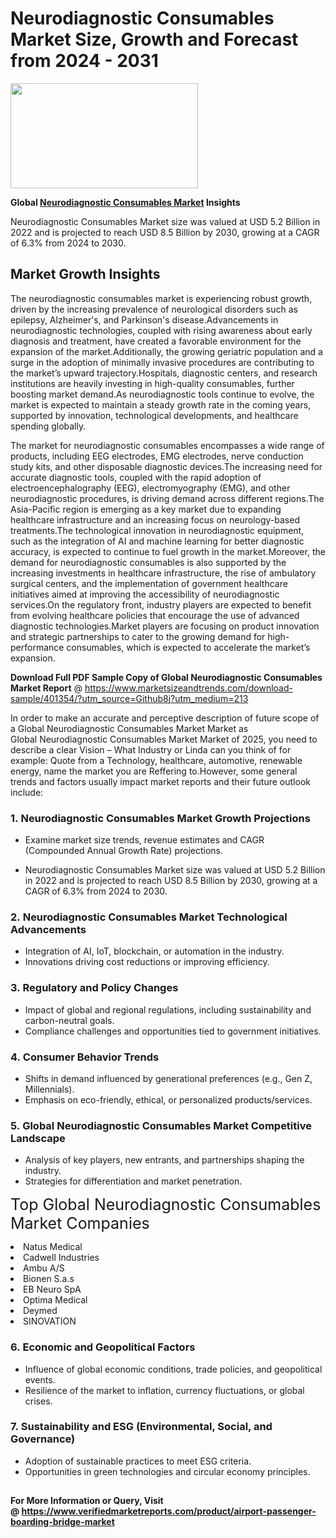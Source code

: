<H1>Neurodiagnostic Consumables Market Size, Growth and Forecast from 2024 - 2031</H1><img class="aligncenter size-medium wp-image-584254" src="https://thirdeyenews.in/wp-content/uploads/2024/09/Global-Market-Research-300x168.jpeg" alt="" width="300" height="168" /><p><strong>Global&nbsp;<a href="https://www.marketsizeandtrends.com/download-sample/401354/?utm_source=Github8j?utm_medium=213">Neurodiagnostic Consumables Market</a> Insights</strong></p><p>Neurodiagnostic Consumables Market size was valued at USD 5.2 Billion in 2022 and is projected to reach USD 8.5 Billion by 2030, growing at a CAGR of 6.3% from 2024 to 2030.</p><p><h2>Market Growth Insights</h2> <p>The neurodiagnostic consumables market is experiencing robust growth, driven by the increasing prevalence of neurological disorders such as epilepsy, Alzheimer's, and Parkinson's disease.Advancements in neurodiagnostic technologies, coupled with rising awareness about early diagnosis and treatment, have created a favorable environment for the expansion of the market.Additionally, the growing geriatric population and a surge in the adoption of minimally invasive procedures are contributing to the market’s upward trajectory.Hospitals, diagnostic centers, and research institutions are heavily investing in high-quality consumables, further boosting market demand.As neurodiagnostic tools continue to evolve, the market is expected to maintain a steady growth rate in the coming years, supported by innovation, technological developments, and healthcare spending globally.</p> <p>The market for neurodiagnostic consumables encompasses a wide range of products, including EEG electrodes, EMG electrodes, nerve conduction study kits, and other disposable diagnostic devices.The increasing need for accurate diagnostic tools, coupled with the rapid adoption of electroencephalography (EEG), electromyography (EMG), and other neurodiagnostic procedures, is driving demand across different regions.The Asia-Pacific region is emerging as a key market due to expanding healthcare infrastructure and an increasing focus on neurology-based treatments.The technological innovation in neurodiagnostic equipment, such as the integration of AI and machine learning for better diagnostic accuracy, is expected to continue to fuel growth in the market.Moreover, the demand for neurodiagnostic consumables is also supported by the increasing investments in healthcare infrastructure, the rise of ambulatory surgical centers, and the implementation of government healthcare initiatives aimed at improving the accessibility of neurodiagnostic services.On the regulatory front, industry players are expected to benefit from evolving healthcare policies that encourage the use of advanced diagnostic technologies.Market players are focusing on product innovation and strategic partnerships to cater to the growing demand for high-performance consumables, which is expected to accelerate the market’s expansion.</p> <p><span class=""><strong>Download Full PDF Sample Copy of Global Neurodiagnostic Consumables Market Report</strong> @ <a href="https://www.marketsizeandtrends.com/download-sample/401354/?utm_source=Github8j?utm_medium=213" target="_blank">https://www.marketsizeandtrends.com/download-sample/401354/?utm_source=Github8j?utm_medium=213</a></span></p><p>In order to make an accurate and perceptive description of future scope of a Global&nbsp;Neurodiagnostic Consumables Market Market as Global&nbsp;Neurodiagnostic Consumables Market Market of 2025, you need to describe a clear Vision &ndash; What Industry or Linda can you think of for example: Quote from a Technology, healthcare, automotive, renewable energy, name the market you are Reffering to.However, some general trends and factors usually impact market reports and their future outlook include:</p><h3>1.&nbsp;<strong>Neurodiagnostic Consumables Market Growth Projections</strong></h3><ul><li>Examine market size trends, revenue estimates and CAGR (Compounded Annual Growth Rate) projections.</li><li><p>Neurodiagnostic Consumables Market size was valued at USD 5.2 Billion in 2022 and is projected to reach USD 8.5 Billion by 2030, growing at a CAGR of 6.3% from 2024 to 2030.</p></li></ul><h3>2.&nbsp;<strong>Neurodiagnostic Consumables Market Technological Advancements</strong></h3><ul><li>Integration of AI, IoT, blockchain, or automation in the industry.</li><li>Innovations driving cost reductions or improving efficiency.</li></ul><h3>3.&nbsp;<strong>Regulatory and Policy Changes</strong></h3><ul><li>Impact of global and regional regulations, including sustainability and carbon-neutral goals.</li><li>Compliance challenges and opportunities tied to government initiatives.</li></ul><h3>4.&nbsp;<strong>Consumer Behavior Trends</strong></h3><ul><li>Shifts in demand influenced by generational preferences (e.g., Gen Z, Millennials).</li><li>Emphasis on eco-friendly, ethical, or personalized products/services.</li></ul><h3>5.&nbsp;<strong>Global Neurodiagnostic Consumables Market Competitive Landscape</strong></h3><ul><li>Analysis of key players, new entrants, and partnerships shaping the industry.</li><li>Strategies for differentiation and market penetration.</li></ul><p data-pm-slice="1 1 []"><span style="color: inherit; font-family: inherit; font-size: 25px;">Top Global Neurodiagnostic Consumables Market Companies</span></p><div class="" data-test-id=""><p><li>Natus Medical</li><li> Cadwell Industries</li><li> Ambu A/S</li><li> Bionen S.a.s</li><li> EB Neuro SpA</li><li> Optima Medical</li><li> Deymed</li><li> SINOVATION</li></p></div><h3>6.&nbsp;<strong>Economic and Geopolitical Factors</strong></h3><ul><li>Influence of global economic conditions, trade policies, and geopolitical events.</li><li>Resilience of the market to inflation, currency fluctuations, or global crises.</li></ul><h3>7.&nbsp;<strong>Sustainability and ESG (Environmental, Social, and Governance)</strong></h3><ul><li>Adoption of sustainable practices to meet ESG criteria.</li><li>Opportunities in green technologies and circular economy principles.</li></ul><h2><strong style="font-size: 14px;">For More Information or Query, Visit @&nbsp;</strong><a style="background-color: #ffffff; font-size: 14px;" href="https://www.marketsizeandtrends.com/report/neurodiagnostic-consumables-market/" target="_blank">https://www.verifiedmarketreports.com/product/airport-passenger-boarding-bridge-market</a></h2>